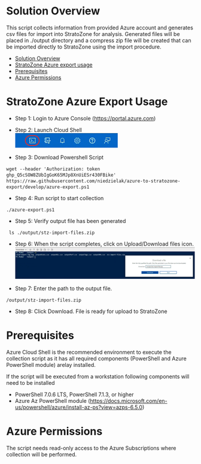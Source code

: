 <!--
Copyright 2021 Google LLC

Licensed under the Apache License, Version 2.0 (the "License");
you may not use this file except in compliance with the License.
You may obtain a copy of the License at

     https://www.apache.org/licenses/LICENSE-2.0

Unless required by applicable law or agreed to in writing, software
distributed under the License is distributed on an "AS IS" BASIS,
WITHOUT WARRANTIES OR CONDITIONS OF ANY KIND, either express or implied.
See the License for the specific language governing permissions and
limitations under the License.
-->

# Solution Overview
This script collects information from provided Azure account and generates csv files for import into StratoZone for analysis.
Generated files will be placed in ./output directory and a compress zip file will be created that can be imported directly to StratoZone using the import procedure. 

- [Solution Overview](#solution-overview)
- [StratoZone Azure export usage](#stratozone-azure-export-usage)
- [Prerequisites](#prerequisites)
- [Azure Permissions](#Azure-Permissions)
<!--
- [Optional Features & Configuration](#optional-features--configuration)
  - [Single Region as source(all VMs in project analyzed)](#single-project-analysis-all-vms-in-project-analyzed)
-->  

# StratoZone Azure Export Usage
- Step 1: Login to Azure Console (https://portal.azure.com)

- Step 2: Launch Cloud Shell \
!["Image of Cloud Shell Console highlighting an icon with a greater-than and underscore"](images/console_button.png)

- Step 3: Download Powershell Script
```
wget --header 'Authorization: token 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' https://raw.githubusercontent.com/niedzielak/azure-to-stratozone-export/develop/azure-export.ps1
```

- Step 4: Run script to start collection
```
./azure-export.ps1
```
- Step 5: Verify output file has been generated
```
 ls ./output/stz-import-files.zip
```
- Step 6: When the script completes, click on Upload/Download files icon.
 !["Image of Cloud Shell Download files"](images/download_output.png)

 - Step 7: Enter the path to the output file.
 ```
 /output/stz-import-files.zip
```
 - Step 8: Click Download. File is ready for upload to StratoZone

 
# Prerequisites
  Azure Cloud Shell is the recommended environment to execute the collection script as it has all required components (PowerShell and Azure PowerShell module) arelay installed.

  If the script will be executed from a workstation following components will need to be installed
  - PowerShell 7.0.6 LTS, PowerShell 7.1.3, or higher 
  - Azure Az PowerShell module (https://docs.microsoft.com/en-us/powershell/azure/install-az-ps?view=azps-6.5.0)


# Azure Permissions
  The script needs read-only access to the Azure Subscriptions where collection will be performed.

